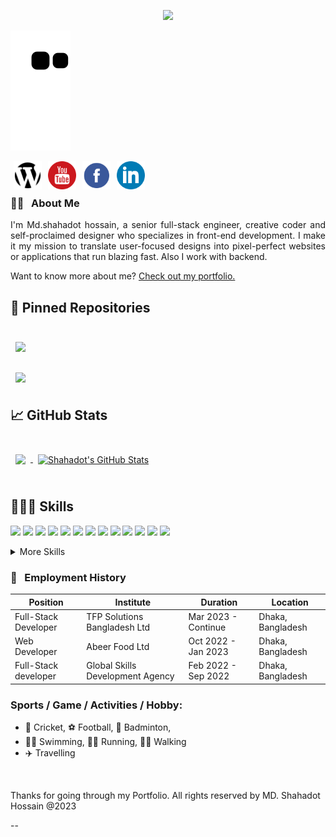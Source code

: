 <!-- banner image starts here  -->
<!-- <img src="./images/banner.png" width="100%"> -->
<!-- <img src="./images/welcome.gif" width="100%"> -->
<!-- banner image ends here  -->

<!-- <h1> 👋 Hello, I'm MD. Shahadot Hossain </h1> -->
<p align="center">
  <img src="https://capsule-render.vercel.app/api?type=waving&color=gradient&text=Shahadot&height=200&section=header"/>
</p>

![Snake animation](https://github.com/shahadot786/shahadot786/blob/output/github-contribution-grid-snake.svg)

<!-- A full time Full Stack Developer
<br />
🏠 &nbsp; Living: Dhaka, Bangladesh -->

<!-- Contact me section starts here  -->

[<img align="left" alt="website" title="website" width="45" hspace="5" src="./images/website.svg" />][website]
[<img align="left" alt="youtube" title="youtube link" width="45" hspace="5" src="./images/youtube.svg" />][youtube]
[<img align="left" alt="facebook" title="facebook" width="45" hspace="5" src="./images/facebook.svg" />][facebook]
[<img align="left" alt="linkedin" title="linkedin" width="45" hspace="5" src="./images/linkedin.svg" />][linkedin]
<br />
<br />

<!-- Contact me section ends here  -->

<!-- about-me section starts here  -->

### 👨‍🏫 &nbsp; About Me

<p align="justify">
I'm Md.shahadot hossain, a senior full-stack engineer, creative coder and self-proclaimed designer who specializes in front-end development. I make it my mission to translate user-focused designs into pixel-perfect websites or applications that run blazing fast. Also I work with backend.</p>

Want to know more about me? [Check out my portfolio.](https://shrcreation.com/)
<br/>
<!-- about-me section ends here  -->

## 📌 Pinned Repositories

<br>
<a href="https://github.com/shahadot786/Python-Books">
  <img align="center" style="margin:0.5rem" src="https://github-readme-stats.vercel.app/api/pin/?username=shahadot786&repo=Python-Books&title_color=ffffff&text_color=c9cacc&icon_color=4AB097&bg_color=282A36" />
</a>
<br>
<br>
<a href="https://github.com/shahadot786/JScript-Learn-JavaScript">
  <img align="center" style="margin:0.5rem" src="https://github-readme-stats.vercel.app/api/pin/?username=shahadot786&repo=JScript-Learn-JavaScript&title_color=ffffff&text_color=c9cacc&icon_color=4AB097&bg_color=282A36" />
</a>
<br>

## &#x1f4c8; GitHub Stats

<br>
<a href="https://github.com/shahadot786">
  <img align="center" style="margin:0.5rem" src="https://github-readme-stats.vercel.app/api/top-langs/?username=shahadot786&hide=html,css&title_color=ffffff&text_color=c9cacc&icon_color=282A36&bg_color=282A36" />
</a>
<a href="https://github.com/shahadot786">
  <img align="center" style="margin:0.5rem" src="https://github-readme-stats.vercel.app/api?username=shahadot786&show_icons=true&line_height=27&count_private=true&title_color=ffffff&text_color=c9cacc&icon_color=4AB097&bg_color=282A36" alt="Shahadot's GitHub Stats" />
</a>
<br>
<br>

<!-- web related skills section starts here  -->
## 👨🏽‍💻 Skills

![](https://img.shields.io/badge/Code-Android-informational?style=flat&logo=android&logoColor=white&color=15c55d)
![](https://img.shields.io/badge/Code-React-informational?style=flat&logo=react&logoColor=white&color=15c55d)
![](https://img.shields.io/badge/Code-ReactNative-informational?style=flat&logo=react&logoColor=white&color=15c55d)
![](https://img.shields.io/badge/Code-Redux-informational?style=flat&logo=Redux&logoColor=white&color=15c55d)
![](https://img.shields.io/badge/Code-JavaScript-informational?style=flat&logo=JavaScript&logoColor=white&color=15c55d)
![](https://img.shields.io/badge/Code-TypeScript-informational?style=flat&logo=TypeScript&logoColor=white&color=15c55d)
![](https://img.shields.io/badge/Code-Java-informational?style=flat&logo=Java&logoColor=white&color=15c55d)
![](https://img.shields.io/badge/Code-MongoDB-informational?style=flat&logo=MongoDB&logoColor=white&color=15c55d)
![](https://img.shields.io/badge/Code-MySQL-informational?style=flat&logo=MySQL&logoColor=white&color=15c55d)
![](https://img.shields.io/badge/Code-PHP-informational?style=flat&logo=php&logoColor=white&color=15c55d)
![](https://img.shields.io/badge/Code-Laravel-informational?style=flat&logo=laravel&logoColor=white&color=15c55d)
![](https://img.shields.io/badge/Code-Bootstrap-informational?style=flat&logo=bootstrap&logoColor=white&color=15c55d)
![](https://img.shields.io/badge/Code-Json-informational?style=flat&logo=json&logoColor=white&color=15c55d)

<details>
<summary>More Skills</summary>
<br>

![](https://img.shields.io/badge/Style-CSS-informational?style=flat&logo=css3&logoColor=white&color=15c55d)
![](https://img.shields.io/badge/Style-Tailwind-informational?style=flat&logo=Tailwind-CSS&logoColor=white&color=15c55d)
![](https://img.shields.io/badge/Style-Sass-informational?style=flat&logo=Sass&logoColor=white&color=15c55d)
![](https://img.shields.io/badge/Style-Stylus-informational?style=flat&logo=Stylus&logoColor=white&color=15c55d)

<!--
![](https://img.shields.io/badge/Test-Jasmine-informational?style=flat&logo=Jasmine&logoColor=white&color=15c55d)
![](https://img.shields.io/badge/Test-Jest-informational?style=flat&logo=jest&logoColor=white&color=15c55d)
![](https://img.shields.io/badge/Test-Mocha-informational?style=flat&logo=Mocha&logoColor=white&color=15c55d)
![](https://img.shields.io/badge/Test-Cypress-informational?style=flat&logo=Cypress&logoColor=white&color=15c55d)
![](https://img.shields.io/badge/Test-Cypress-informational?style=flat&logo=Cypress&logoColor=white&color=15c55d)
 -->

![](https://img.shields.io/badge/Tools-Netlify-informational?style=flat&logo=netlify&logoColor=white&color=15c55d)
![](https://img.shields.io/badge/Tools-NPM-informational?style=flat&logo=npm&logoColor=white&color=15c55d)
![](https://img.shields.io/badge/Tools-Postman-informational?style=flat&logo=Postman&logoColor=white&color=15c55d)
![](https://img.shields.io/badge/Tools-Photoshop-informational?style=flat&logo=Adobe-Photoshop&logoColor=white&color=15c55d)
![](https://img.shields.io/badge/Tools-Illustrator-informational?style=flat&logo=Adobe-Illustrator&logoColor=white&color=15c55d)
![](https://img.shields.io/badge/Tools-AdobeXD-informational?style=flat&logo=Adobe-XD&logoColor=white&color=15c55d)
![](https://img.shields.io/badge/Tools-GitHub-informational?style=flat&logo=GitHub&logoColor=white&color=15c55d)
![](https://img.shields.io/badge/Tools-GitLab-informational?style=flat&logo=GitLab&logoColor=white&color=15c55d)
![](https://img.shields.io/badge/Tools-Bitbucket-informational?style=flat&logo=Bitbucket&logoColor=white&color=15c55d)

</details>
<!-- work experience section starts here  -->

### 💼 &nbsp; Employment History

| Position            | Institute                                   | Duration            | Location           |
| ------------------- | ------------------------------------------- | ------------------- | ------------------ |
| Full-Stack Developer| TFP Solutions Bangladesh Ltd                | Mar 2023 - Continue | Dhaka, Bangladesh  |
| Web Developer       | Abeer Food Ltd                              | Oct 2022 - Jan 2023 | Dhaka, Bangladesh  |
| Full-Stack developer| Global Skills Development Agency            | Feb 2022 - Sep 2022 | Dhaka, Bangladesh  |

<!-- work experience section ends here  -->
<!-- education section starts here  -->

<!-- ### 👨🏻‍🎓 &nbsp; Education

1. B.Sc. in Computer Science & Engineering  
   Green University  
   Dhaka, Bangladesh.
   
2. Higher Secondary School Certificate
   <br />
   Govt. Shah Sultan College 
   <br />
   Bogra, Bangladesh.
   
3. Secondary School Certificate
   <br />R.B Govt. High School 
   <br />Joypurhat, Bangladesh

<br />

<!-- education section ends here  -->

<!-- training section starts here  -->

<!-- ### 👨🏻‍🎓 &nbsp; Training

1. Laravel & React Specialist 
   <br />Started Laravel & React at Global Skills Development Agency 
   <br />Dhaka, Bangladesh.
   <br />Period: 11/22-present
   
2. Advance Mobile App Marketing
   <br />Complete Advance Mobile App Marketing at MSB Academy
   <br />Dhaka, Bangladesh.
   <br />Period: 02/20 to 07/20
   
3. Android App Development
   <br />Complete Android App Development at MSB Academy 
   <br />Dhaka, Bangladesh
   <br />Period: 07/19 to 01/20
   
4. Web Development
   <br />Complete Web Development at New Horizon
   <br />Dhaka, Bangladesh
   <br />Period: 09/17 to 02/18

5. Web Designer
   <br />Complete Web Designer at Creative It Institute
   <br />Dhaka, Bangladesh
   <br />Period: 02/17 to 07/17

6. Basic Photography
   <br />Pathshala Institute
   <br />Dhaka, Bangladesh
   <br />Period: 02/18 to 05/18   


<!-- training section ends here  -->

<!-- my languages section starts here  -->

<!-- ### Languages:

- 🇧🇩 Bangla : Native
- 🏴󠁧󠁢󠁥󠁮󠁧󠁿 English : Communication
- 🇮🇳 Hindi : Intermediate
  <br /> -->

<!-- my sports and game section starts here  -->

### Sports / Game / Activities / Hobby:

- 🏏 Cricket, ⚽ Football, 🏸 Badminton,
- 🏊‍♂️ Swimming, 🏃‍♂️ Running, 🚶‍♂️ Walking
- ✈️ Travelling

<br />
<!-- my sports and games section ends here  -->

<!-- Honors & awards section starts here  -->

<!--
### 🏅 Honors & Awards :
-->

Thanks for going through my Portfolio.
All rights reserved by MD. Shahadot Hossain @2023

--

<!-- Links section starts here -->

[website]: http://www.shrcreation.com/
[youtube]: https://www.youtube.com/channel/UC6ilHykZxnKn0PNxZgsx1Dw
[facebook]: https://web.facebook.com/shahadot.shr.rahat/
[linkedin]: https://www.linkedin.com/in/shahadot786
[github]: https://github.com/shrcreation

<!-- Links section ends here -->
<!-- Snake Animation -->
<!-- ## 📈 My GitHub History! -->
<!-- ![Snake animation](https://github.com/shahadot786/shahadot786/blob/output/github-contribution-grid-snake.svg) -->

